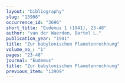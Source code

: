 ```yaml
---
layout: "bibliography"
slug: "13906"
occurrence_id: "3696"
short_title: "Eudemus 1 (1941), 23-48"
author: "van der Waerden, Bartel L."
publication_year: "1941"
title: "Zur babylonischen Planetenrechnung"
volume_no_: "1"
pages: "23-48"
journal: "Eudemus"
title: "Zur babylonischen Planetenrechnung"
previous_item: "13909"
---
```

